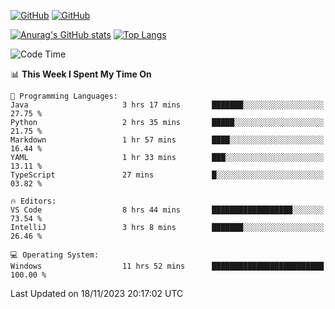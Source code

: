 [![GitHub](https://img.shields.io/github/followers/sharpxk?style=social)](https://github.com/sharpxk) [![GitHub](https://img.shields.io/github/stars/sharpxk?style=social)](https://github.com/sharpxk)

[![Anurag's GitHub stats](https://github-readme-stats-git-masterrstaa-rickstaa.vercel.app/api?username=sharpxk&hide=contribs,prs,issues&show_icons=true&theme=tokyonight)](https://github.com/anuraghazra/github-readme-stats)
[![Top Langs](https://github-readme-stats-git-masterrstaa-rickstaa.vercel.app/api/top-langs/?username=sharpxk&layout=compact&theme=tokyonight)](https://github.com/anuraghazra/github-readme-stats)

<!--START_SECTION:waka-->
![Code Time](http://img.shields.io/badge/Code%20Time-356%20hrs%2016%20mins-blue)

📊 **This Week I Spent My Time On** 

```text
💬 Programming Languages: 
Java                     3 hrs 17 mins       ███████░░░░░░░░░░░░░░░░░░   27.75 % 
Python                   2 hrs 35 mins       █████░░░░░░░░░░░░░░░░░░░░   21.75 % 
Markdown                 1 hr 57 mins        ████░░░░░░░░░░░░░░░░░░░░░   16.44 % 
YAML                     1 hr 33 mins        ███░░░░░░░░░░░░░░░░░░░░░░   13.11 % 
TypeScript               27 mins             █░░░░░░░░░░░░░░░░░░░░░░░░   03.82 % 

🔥 Editors: 
VS Code                  8 hrs 44 mins       ██████████████████░░░░░░░   73.54 % 
IntelliJ                 3 hrs 8 mins        ███████░░░░░░░░░░░░░░░░░░   26.46 % 

💻 Operating System: 
Windows                  11 hrs 52 mins      █████████████████████████   100.00 % 
```


 Last Updated on 18/11/2023 20:17:02 UTC
<!--END_SECTION:waka-->
